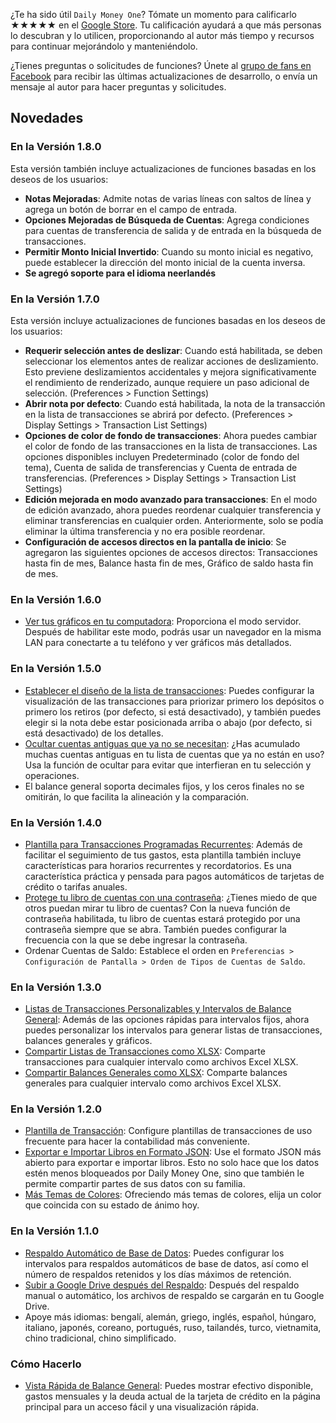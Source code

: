 ¿Te ha sido útil `Daily Money One`? Tómate un momento para calificarlo ★★★★★ en el [Google Store](https://play.google.com/store/apps/details?id=com.colaorange.dailymoneyone). Tu calificación ayudará a que más personas lo descubran y lo utilicen, proporcionando al autor más tiempo y recursos para continuar mejorándolo y manteniéndolo.

¿Tienes preguntas o solicitudes de funciones? Únete al [grupo de fans en Facebook](https://www.facebook.com/colaorange.daily.money) para recibir las últimas actualizaciones de desarrollo, o envía un mensaje al autor para hacer preguntas y solicitudes.

## Novedades

### En la Versión 1.8.0
Esta versión también incluye actualizaciones de funciones basadas en los deseos de los usuarios:
* **Notas Mejoradas**: Admite notas de varias líneas con saltos de línea y agrega un botón de borrar en el campo de entrada.
* **Opciones Mejoradas de Búsqueda de Cuentas**: Agrega condiciones para cuentas de transferencia de salida y de entrada en la búsqueda de transacciones.
* **Permitir Monto Inicial Invertido**: Cuando su monto inicial es negativo, puede establecer la dirección del monto inicial de la cuenta inversa.
* **Se agregó soporte para el idioma neerlandés**

### En la Versión 1.7.0
Esta versión incluye actualizaciones de funciones basadas en los deseos de los usuarios:  
* **Requerir selección antes de deslizar**: Cuando está habilitada, se deben seleccionar los elementos antes de realizar acciones de deslizamiento. Esto previene deslizamientos accidentales y mejora significativamente el rendimiento de renderizado, aunque requiere un paso adicional de selección. (Preferences > Function Settings)  
* **Abrir nota por defecto**: Cuando está habilitada, la nota de la transacción en la lista de transacciones se abrirá por defecto. (Preferences > Display Settings > Transaction List Settings)  
* **Opciones de color de fondo de transacciones**: Ahora puedes cambiar el color de fondo de las transacciones en la lista de transacciones. Las opciones disponibles incluyen Predeterminado (color de fondo del tema), Cuenta de salida de transferencias y Cuenta de entrada de transferencias. (Preferences > Display Settings > Transaction List Settings)  
* **Edición mejorada en modo avanzado para transacciones**: En el modo de edición avanzado, ahora puedes reordenar cualquier transferencia y eliminar transferencias en cualquier orden. Anteriormente, solo se podía eliminar la última transferencia y no era posible reordenar.  
* **Configuración de accesos directos en la pantalla de inicio**: Se agregaron las siguientes opciones de accesos directos: Transacciones hasta fin de mes, Balance hasta fin de mes, Gráfico de saldo hasta fin de mes.  

### En la Versión 1.6.0
* [Ver tus gráficos en tu computadora](https://youtu.be/Ag8cqg9gzi0): Proporciona el modo servidor. Después de habilitar este modo, podrás usar un navegador en la misma LAN para conectarte a tu teléfono y ver gráficos más detallados.

### En la Versión 1.5.0
* [Establecer el diseño de la lista de transacciones](https://youtu.be/TzQj2pY6sWs): Puedes configurar la visualización de las transacciones para priorizar primero los depósitos o primero los retiros (por defecto, si está desactivado), y también puedes elegir si la nota debe estar posicionada arriba o abajo (por defecto, si está desactivado) de los detalles.
* [Ocultar cuentas antiguas que ya no se necesitan](https://youtu.be/nKq7Mh_2nQA): ¿Has acumulado muchas cuentas antiguas en tu lista de cuentas que ya no están en uso? Usa la función de ocultar para evitar que interfieran en tu selección y operaciones.
* El balance general soporta decimales fijos, y los ceros finales no se omitirán, lo que facilita la alineación y la comparación.

### En la Versión 1.4.0
* [Plantilla para Transacciones Programadas Recurrentes](https://youtu.be/TzQj2pY6sWs): Además de facilitar el seguimiento de tus gastos, esta plantilla también incluye características para horarios recurrentes y recordatorios. Es una característica práctica y pensada para pagos automáticos de tarjetas de crédito o tarifas anuales.
* [Protege tu libro de cuentas con una contraseña](https://youtu.be/peoYqNG_4pk): ¿Tienes miedo de que otros puedan mirar tu libro de cuentas? Con la nueva función de contraseña habilitada, tu libro de cuentas estará protegido por una contraseña siempre que se abra. También puedes configurar la frecuencia con la que se debe ingresar la contraseña.
* Ordenar Cuentas de Saldo: Establece el orden en `Preferencias > Configuración de Pantalla > Orden de Tipos de Cuentas de Saldo`.


### En la Versión 1.3.0
* [Listas de Transacciones Personalizables y Intervalos de Balance General](https://youtu.be/O7EcLN82qIU): Además de las opciones rápidas para intervalos fijos, ahora puedes personalizar los intervalos para generar listas de transacciones, balances generales y gráficos.
* [Compartir Listas de Transacciones como XLSX](https://youtu.be/Bf7j39fsCSc): Comparte transacciones para cualquier intervalo como archivos Excel XLSX.
* [Compartir Balances Generales como XLSX](https://youtu.be/kpxJxNsButA): Comparte balances generales para cualquier intervalo como archivos Excel XLSX.

### En la Versión 1.2.0
* [Plantilla de Transacción](https://youtu.be/CtfJ5BecZfY): Configure plantillas de transacciones de uso frecuente para hacer la contabilidad más conveniente.
* [Exportar e Importar Libros en Formato JSON](https://youtu.be/bHGEH7zcj78): Use el formato JSON más abierto para exportar e importar libros. Esto no solo hace que los datos estén menos bloqueados por Daily Money One, sino que también le permite compartir partes de sus datos con su familia.
* [Más Temas de Colores](https://youtu.be/3Yw7m2AOvfc): Ofreciendo más temas de colores, elija un color que coincida con su estado de ánimo hoy.

### En la Versión 1.1.0
* [Respaldo Automático de Base de Datos](https://youtube.com/shorts/dWePWDncx0k): Puedes configurar los intervalos para respaldos automáticos de base de datos, así como el número de respaldos retenidos y los días máximos de retención.
* [Subir a Google Drive después del Respaldo](https://youtu.be/hOJdtKElLuw): Después del respaldo manual o automático, los archivos de respaldo se cargarán en tu Google Drive.
* Apoye más idiomas: bengalí, alemán, griego, inglés, español, húngaro, italiano, japonés, coreano, portugués, ruso, tailandés, turco, vietnamita, chino tradicional, chino simplificado.

### Cómo Hacerlo
* [Vista Rápida de Balance General](https://youtu.be/66tJxSrI_vQ): Puedes mostrar efectivo disponible, gastos mensuales y la deuda actual de la tarjeta de crédito en la página principal para un acceso fácil y una visualización rápida.